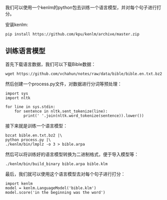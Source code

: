我们可以使用一个kenlm的python包去训练一个语言模型，并对每个句子进行打分。


安装kenlm:
```
pip install https://github.com/kpu/kenlm/archive/master.zip
```

## 训练语言模型
首先下载语言数据，我们可以下载Bible数据：
```
wget https://github.com/vchahun/notes/raw/data/bible/bible.en.txt.bz2
```
然后创建一个process.py文件，对数据进行分词等预处理：
```
import sys
import nltk

for line in sys.stdin:
    for sentence in nltk.sent_tokenize(line):
        print(' '.join(nltk.word_tokenize(sentence)).lower())
```

接下来就是训练一个语言模型：
```
bzcat bible.en.txt.bz2 |\
python process.py |\
./kenlm/bin/lmplz -o 3 > bible.arpa
```

然后可以将训练好的语言模型转换为二进制格式，便于导入模型等：
```
./kenlm/bin/build_binary bible.arpa bible.klm
```

最后，我们就可以使用这个语言模型去对每个句子进行打分：
```
import kenlm
model = kenlm.LanguageModel('bible.klm')
model.score('in the beginning was the word')
```
